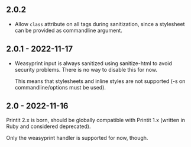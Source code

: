 ## 2.0.2

* Allow `class` attribute on all tags during sanitization, since
  a stylesheet can be provided as commandline argument.

## 2.0.1 - 2022-11-17

* Weasyprint input is always sanitized using sanitize-html
  to avoid security problems. There is no way to disable this
  for now.

  This means that stylesheets and inline styles are not
  supported (-s on commandline/options must be used).

## 2.0 - 2022-11-16

Printit 2.x is born, should be globally compatible with
Printit 1.x (written in Ruby and considered deprecated).

Only the weasyprint handler is supported for now, though.

